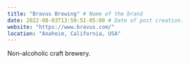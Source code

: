 ```yaml
---
title: "Bravus Brewing" # Name of the brand
date: 2022-08-03T13:59:51-05:00 # Date of post creation.
website: "https://www.bravus.com/"
location: "Anaheim, California, USA"
---
```


Non-alcoholic craft brewery.